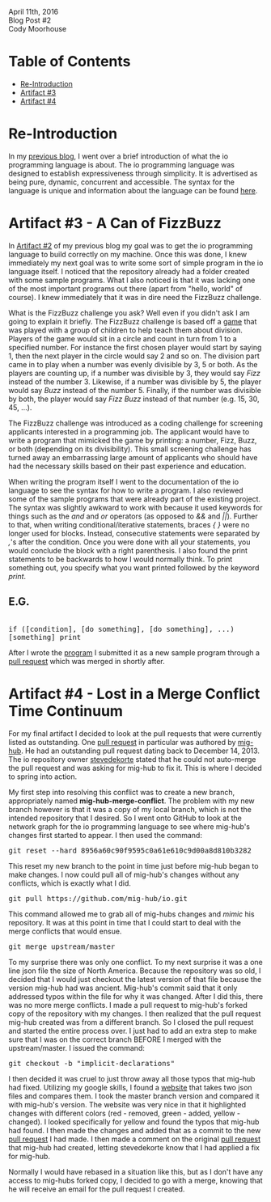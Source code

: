 April 11th, 2016 <br>
Blog Post #2 <br>
Cody Moorhouse <br>

Table of Contents
=================
 - [Re-Introduction](#re-introduction)
 - [Artifact #3](#artifact-3---a-can-of-fizzbuzz)
 - [Artifact #4](#artifact-4---lost-in-a-merge-conflict-time-continuum)

Re-Introduction
===============

In my [previous blog](/blog1.md#introduction), I went over a brief
introduction of what the io programming language is about. The io programming
language was designed to establish expressiveness through simplicity. It is
advertised as being pure, dynamic, concurrent and accessible. The syntax for
the language is unique and information about the language can be found
[here](http://iolanguage.org/).

Artifact #3 - A Can of FizzBuzz
===============================
In [Artifact #2](/blog1.md#artifact-2---resuming-the-adventure) of my previous
blog my goal was to get the io programming language to build correctly on my
machine. Once this was done, I knew immediately my next goal was to write some
sort of simple program in the io language itself. I noticed that the
repository already had a folder created with some sample programs. What I also
noticed is that it was lacking one of the most important programs out there
(apart from "hello, world" of course). I knew immediately that it was in dire
need the FizzBuzz challenge.

What is the FizzBuzz challenge you ask? Well even if you didn't ask I am going
to explain it briefly. The FizzBuzz challenge is based off a
[game](https://en.wikipedia.org/wiki/Fizz_buzz) that was played with a group
of children to help teach them about division. Players of the game would
sit in a circle and count in turn from 1 to a specified number. For instance
the first chosen player would start by saying 1, then the next player in the
circle would say 2 and so on. The division part came in to play when a number 
was evenly divisible by 3, 5 or both. As the players are counting up, if a
number was divisible by 3, they would say <i>Fizz</i> instead of the number 3.
Likewise, if a number was divisible by 5, the player would say <i>Buzz</i>
instead of the number 5. Finally, if the number was divisible by both, the
player would say <i>Fizz Buzz</i> instead of that number (e.g. 15, 30, 45,
...).

The FizzBuzz challenge was introduced as a coding challenge for screening
applicants interested in a programming job. The applicant would have to write
a program that mimicked the game by printing: a number, Fizz, Buzz, or both
(depending on its divisibility). This small screening challenge has turned
away an embarrassing large amount of applicants who should have had the
necessary skills based on their past experience and education.

When writing the program itself I went to the documentation of the io
language to see the syntax for how to write a program. I also reviewed some of
the sample programs that were already part of the existing project. The syntax
was slightly awkward to work with because it used keywords for things such as
the <i>and</i> and <i>or</i> operators (as opposed to <i>&&</i> and
<i>||</i>). Further to that, when writing conditional/iterative statements,
braces <i>{ }</i> were no longer used for blocks. Instead, consecutive
statements were separated by <i>,</i>'s after the condition. Once you were
done with all your statements, you would conclude the block with a right
parenthesis. I also found the print statements to be backwards to how I would
normally think. To print something out, you specify what you want printed
followed by the keyword <i>print</i>.

E.G.
----
<pre> 
if ([condition], [do something], [do something], ...) 
[something] print
</pre>

After I wrote the [program](/samples/misc/FizzBuzz.io) I submitted it as a new
sample program through a [pull
request](https://github.com/stevedekorte/io/pull/330) which was merged in
shortly after.

Artifact #4 - Lost in a Merge Conflict Time Continuum
=====================================================
For my final artifact I decided to look at the pull requests that were
currently listed as outstanding. One [pull
request](https://github.com/stevedekorte/io/pull/262) in particular was
authored by [mig-hub](https://github.com/mig-hub). He had an outstanding pull
request dating back to December 14, 2013. The io repository owner
[stevedekorte](https://github.com/stevedekorte) stated that he could not
auto-merge the pull request and was asking for mig-hub to fix it. This is
where I decided to spring into action.

My first step into resolving this conflict was to create a new branch,
appropriately named <b>mig-hub-merge-conflict</b>. The problem with my new
branch however is that it was a copy of my local branch, which is not the
intended repository that I desired. So I went onto GitHub to look at the
network graph for the io programming language to see where mig-hub's changes
first started to appear. I then used the command:

<pre>git reset --hard 8956a60c90f9595c0a61e610c9d00a8d810b3282</pre>

This reset my new branch to the point in time just before mig-hub began to
make changes. I now could pull all of mig-hub's changes without any conflicts,
which is exactly what I did.

<pre>git pull https://github.com/mig-hub/io.git</pre>

This command allowed me to grab all of mig-hubs changes and <i>mimic</i> his
repository. It was at this point in time that I could start to deal with the
merge conflicts that would ensue. 

<pre>git merge upstream/master</pre>

To my surprise there was only one conflict. To my next surprise it was a one
line json file the size of North America. Because the repository was so old, I
decided that I would just checkout the latest version of that file  because
the version mig-hub had was ancient. Mig-hub's commit said that it only
addressed typos within the file for why it was changed. After I did this,
there was no more merge conflicts. I made a pull request to mig-hub's forked
copy of the repository with my changes. I then realized that the pull request
mig-hub created was from a different branch. So I closed the pull request and
started the entire process over. I just had to add an extra step to make sure
that I was on the correct branch BEFORE I merged with the upstream/master. I
issued the command:

<pre>git checkout -b "implicit-declarations"</pre> 

I then decided it was cruel to just throw away all those typos that mig-hub
had fixed. Utilizing my google skills, I found a
[website](http://tlrobinson.net/projects/javascript-fun/jsondiff/) that takes
two json files and compares them. I took the master branch version and
compared it with mig-hub's version. The website was very nice in that it
highlighted changes with different colors (red - removed, green - added,
yellow - changed). I looked specifically for yellow and found the typos that
mig-hub had found. I then made the changes and added that as a commit to the
new [pull request](https://github.com/mig-hub/io/pull/2) I had made. I then
made a comment on the original [pull
request](https://github.com/stevedekorte/io/pull/262) that mig-hub had
created, letting stevedekorte know that I had applied a fix for mig-hub. 

Normally I would have rebased in a situation like this, but as I
don't have any access to mig-hubs forked copy, I decided to go with a merge,
knowing that he will receive an email for the pull request I created.
